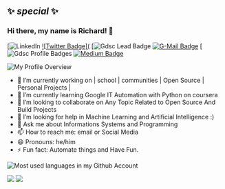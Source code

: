 ## ✨ _special_ ✨ 
### Hi there, my name is Richard! 👋

[![LinkedIn](]https://www.linkedin.com/in/richard-dushime/)
[![Twitter Badge](](https://twitter.com/RichardDushime)
[![Gdsc Lead Badge](https://developers.google.com/profile/badges/community/dsc/2021/lead)
[![G-Mail Badge](https://img.shields.io/badge/-Gmail-EA4335?style=flat-square&logo=Gmail&logoColor=white&color=red)](mailto://mudaherarich@gmail.com)
[![Gdsc Profile Badges](https://developers.google.com/profile/u/richarddushime)
[![Medium Badge](https://img.shields.io/badge/Medium-12100E?style=flat-square&logo=medium&logoColor=white&color=black)](https://medium.com/@nodira_ibragimova/)

![My Profile Overview](https://github-readme-stats.vercel.app/api?username=richarddushime&show_icons=true&theme=blue-green&count_private=true)

- 🔭 I’m currently working on | school | communities | Open Source | Personal Projects |
- 🌱 I’m currently learning Google IT Automation with Python on coursera
- 👯 I’m looking to collaborate on Any Topic Related to Open Source And Build Projects
- 🤔 I’m looking for help in Machine Learning and Artificial Intelligence :) 
- 💬 Ask me about Informations Systems and Programming
- 📫 How to reach me: email or Social Media
- 😄 Pronouns: he/him
- ⚡ Fun fact: Automate things and Have Fun. 

![Most used languages in my Github Account](https://github-readme-stats.vercel.app/api/top-langs/?username=richarddushime&layout=compact&theme=gotham&count_private=true)

![](https://raw.githubusercontent.com/username/github-stats/master/generated/overview.svg#gh-dark-mode-only)
![](https://raw.githubusercontent.com/username/github-stats/master/generated/overview.svg#gh-light-mode-only)


